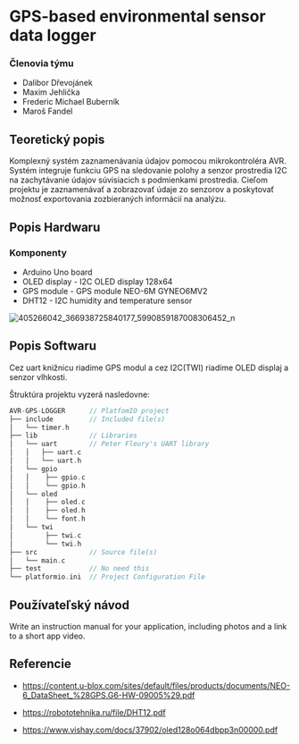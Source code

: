 # GPS-based environmental sensor data logger

### Členovia týmu

* Dalibor Dřevojánek
* Maxim Jehlička
* Frederic Michael Buberník
* Maroš Fandel 

## Teoretický popis 

Komplexný systém zaznamenávania údajov pomocou mikrokontroléra AVR. Systém integruje funkciu GPS na sledovanie polohy a senzor prostredia I2C na zachytávanie údajov súvisiacich s podmienkami prostredia. Cieľom projektu je zaznamenávať a zobrazovať údaje zo senzorov a poskytovať možnosť exportovania zozbieraných informácií na analýzu.

## Popis Hardwaru

### Komponenty
* Arduino Uno board
* OLED display - I2C OLED display 128x64
* GPS module - GPS module NEO-6M GYNEO6MV2
* DHT12 - I2C humidity and temperature sensor

![405266042_366938725840177_5990859187008306452_n](https://github.com/Bubo8521/digital_electronics-2/assets/124887713/6e1b9259-d891-40e4-b476-ed13594b3523)

## Popis Softwaru

Cez uart knižnicu riadime GPS modul a cez I2C(TWI) riadíme OLED displaj a senzor vlhkosti.

 Štruktúra projektu vyzerá nasledovne:

   ```c
   AVR-GPS-LOGGER      // PlatfomIO project
   ├── include         // Included file(s)
   │   └── timer.h
   ├── lib             // Libraries
   │   └── uart        // Peter Fleury's UART library
   │   │   ├── uart.c
   │   │   └── uart.h
   │   └── gpio
   │   │    ├── gpio.c
   │   │    └── gpio.h
   │   └── oled
   │   │    ├── oled.c
   │   │    ├── oled.h
   │   │    └── font.h
   │   └── twi
   │        ├── twi.c 
   │        └── twi.h 
   ├── src             // Source file(s)      
   │   └── main.c
   ├── test            // No need this
   └── platformio.ini  // Project Configuration File
   ```

## Používateľský návod

Write an instruction manual for your application, including photos and a link to a short app video.

## Referencie
* https://content.u-blox.com/sites/default/files/products/documents/NEO-6_DataSheet_%28GPS.G6-HW-09005%29.pdf
 
* https://robototehnika.ru/file/DHT12.pdf
  
* https://www.vishay.com/docs/37902/oled128o064dbpp3n00000.pdf
